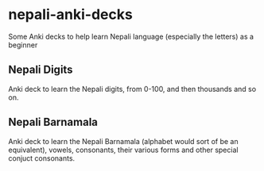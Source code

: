 # nepali-anki-decks
Some Anki decks to help learn Nepali language (especially the letters) as a beginner

## Nepali Digits
Anki deck to learn the Nepali digits, from 0-100, and then thousands and so on.

## Nepali Barnamala
Anki deck to learn the Nepali Barnamala (alphabet would sort of be an equivalent), vowels, consonants, their various forms and other special conjuct consonants.
